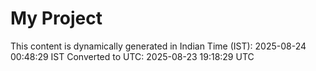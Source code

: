 # My Project

This content is dynamically generated in Indian Time (IST): 2025-08-24 00:48:29 IST
Converted to UTC: 2025-08-23 19:18:29 UTC
